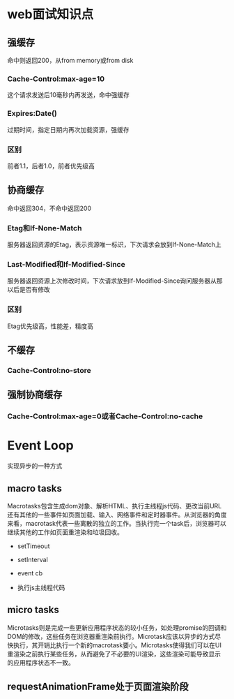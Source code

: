 # web面试知识点

## 强缓存

命中则返回200，从from memory或from disk

### Cache-Control:max-age=10

这个请求发送后10毫秒内再发送，命中强缓存

### Expires:Date()

过期时间，指定日期内再次加载资源，强缓存

### 区别

前者1.1，后者1.0，前者优先级高

## 协商缓存

命中返回304，不命中返回200

### Etag和If-None-Match

服务器返回资源的Etag，表示资源唯一标识，下次请求会放到If-None-Match上

### Last-Modified和If-Modified-Since

服务器返回资源上次修改时间，下次请求放到If-Modified-Since询问服务器从那以后是否有修改

### 区别

Etag优先级高，性能差，精度高

## 不缓存

### Cache-Control:no-store

## 强制协商缓存

### Cache-Control:max-age=0或者Cache-Control:no-cache

# Event Loop

实现异步的一种方式

## macro tasks

Macrotasks包含生成dom对象、解析HTML、执行主线程js代码、更改当前URL还有其他的一些事件如页面加载、输入、网络事件和定时器事件。从浏览器的角度来看，macrotask代表一些离散的独立的工作。当执行完一个task后，浏览器可以继续其他的工作如页面重渲染和垃圾回收。

- setTimeout

- setInterval

- event cb

- 执行js主线程代码

## micro tasks

Microtasks则是完成一些更新应用程序状态的较小任务，如处理promise的回调和DOM的修改，这些任务在浏览器重渲染前执行。Microtask应该以异步的方式尽快执行，其开销比执行一个新的macrotask要小。Microtasks使得我们可以在UI重渲染之前执行某些任务，从而避免了不必要的UI渲染，这些渲染可能导致显示的应用程序状态不一致。

## requestAnimationFrame处于页面渲染阶段
